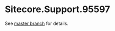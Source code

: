 # Sitecore.Support.95597

See [master branch](https://github.com/sitecoresupport/Sitecore.Support.95597) for details.